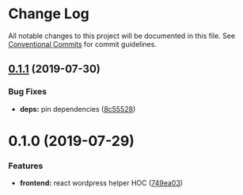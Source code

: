 # Change Log

All notable changes to this project will be documented in this file.
See [Conventional Commits](https://conventionalcommits.org) for commit guidelines.

## [0.1.1](https://github.com/epochcrysis/web/compare/@common/wordpress@0.1.0...@common/wordpress@0.1.1) (2019-07-30)


### Bug Fixes

* **deps:** pin dependencies ([8c55528](https://github.com/epochcrysis/web/commit/8c55528))





# 0.1.0 (2019-07-29)


### Features

* **frontend:** react wordpress helper HOC ([749ea03](https://github.com/epochcrysis/web/commit/749ea03))
